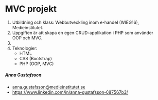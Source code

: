# MVC projekt
1. Utbildning och klass: Webbutveckling inom e-handel (WIEG16), Medieinstitutet.
2. Uppgiften är att skapa en egen CRUD-applikation i PHP som använder OOP och MVC.
3. 
4. Teknologier:
    * HTML
    * CSS (Bootstrap)
    * PHP (OOP, MVC) 
    
##### Anna Gustafsson
  * anna.gustafsson@medieinstitutet.se
  * https://www.linkedin.com/in/anna-gustafsson-087567b3/
